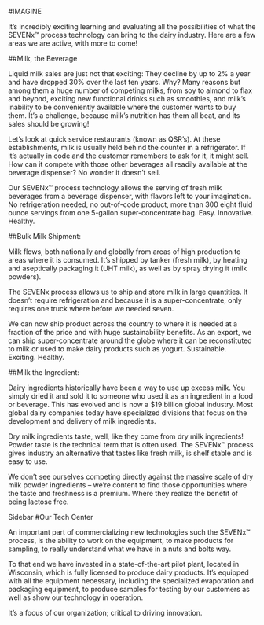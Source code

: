 #IMAGINE                 
<ad a pie chart>

It’s incredibly exciting learning and evaluating all the possibilities of what the SEVENx™ process technology can bring to the dairy industry. Here are a few areas we are active, with more to come!

##Milk, the Beverage

Liquid milk sales are just not that exciting: They decline by up to 2% a year and have dropped 30% over the last ten years. Why? Many reasons but among them a huge number of competing milks, from soy to almond to flax and beyond, exciting new functional drinks such as smoothies, and milk’s inability to be conveniently available where the customer wants to buy them. It’s a challenge, because milk’s nutrition has them all beat, and its sales should be growing! 

Let’s look at quick service restaurants (known as QSR’s). At these establishments, milk is usually held behind the counter in a refrigerator. If it’s actually in code and the customer remembers to ask for it, it might sell. How can it compete with those other beverages all readily available at the beverage dispenser? No wonder it doesn’t sell. 

Our SEVENx™ process technology allows the serving of fresh milk beverages from a beverage dispenser, with flavors left to your imagination. No refrigeration needed, no out-of-code product, more than 300 eight fluid ounce servings from one 5-gallon super-concentrate bag. Easy. Innovative. Healthy. 


##Bulk Milk Shipment: 

Milk flows, both nationally and globally from areas of high production to areas where it is consumed. It’s shipped by tanker (fresh milk), by heating and aseptically packaging it (UHT milk), as well as by spray drying it (milk powders). 

The SEVENx process allows us to ship and store milk in large quantities. It doesn’t require refrigeration and because it is a super-concentrate, only requires one truck where before we needed seven.  

We can now ship product across the country to where it is needed at a fraction of the price and with huge sustainability benefits. As an export, we can ship super-concentrate around the globe where it can be reconstituted to milk or used to make dairy products such as yogurt. Sustainable. Exciting. Healthy. 

##Milk the Ingredient: 

Dairy ingredients historically have been a way to use up excess milk. You simply dried it and sold it to someone who used it as an ingredient in a food or beverage. This has evolved and is now a $19 billion global industry.  Most global dairy companies today have specialized divisions that focus on the development and delivery of milk ingredients. 

Dry milk ingredients taste, well, like they come from dry milk ingredients! Powder taste is the technical term that is often used. The SEVENx™ process gives industry an alternative that tastes like fresh milk, is shelf stable and is easy to use. 

We don’t see ourselves competing directly against the massive scale of dry milk powder ingredients – we’re content to find those opportunities where the taste and freshness is a premium. Where they realize the benefit of being lactose free. 


Sidebar
#Our Tech Center

An important part of commercializing new technologies such the SEVENx™ process, is the ability to work on the equipment, to make products for sampling, to really understand what we have in a nuts and bolts way. 

To that end we have invested in a state-of-the-art pilot plant, located in Wisconsin, which is fully licensed to produce dairy products. It’s equipped with all the equipment necessary, including the specialized evaporation and packaging equipment, to produce samples for testing by our customers as well as show our technology in operation. 

It’s a focus of our organization; critical to driving innovation.

<We will ad photo of Pilot Center>
